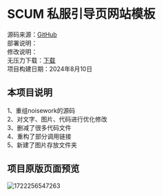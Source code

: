 # SCUM 私服引导页网站模板
源码来源：[GitHub](https://github.com/rcy1314/noisework)<br />
部署说明：<br />
修改说明：<br />
无压力下载：[下载](http://baimu.live)<br />
项目构建日期：2024年8月10日<br />

## 本项目说明<br />
1、重组noisework的源码<br />
2、对文字、图片、代码进行优化修改<br />
3、删减了很多代码文件<br />
4、重构了部分调用链接<br />
5、新建了图片存放文件夹<br />

## 项目原版页面预览<br />
![1722256547263](https://jsd.cdn.noisework.cn/gh/rcy1314/tuchuang@main/uPic/1722256547263.png)
